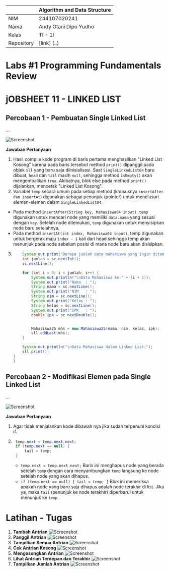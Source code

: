 |  | Algorithm and Data Structure |
|--|--|
| NIM |  244107020241|
| Nama |  Andy Otani Dipo Yudho |
| Kelas | TI - 1I |
| Repository | [link] (..) |

# Labs #1 Programming Fundamentals Review
# jOBSHEET 11 - LINKED LIST

## Percobaan 1 - Pembuatan Single Linked List
...

![Screenshot](img/img1.png)

**Jawaban Pertanyaan**
1. Hasil compile kode program di baris pertama menghasilkan "Linked List Kosong" karena pada baris tersebut method `print()` dipanggil pada objek `sll` yang baru saja diinisialisasi. Saat `SingleLinkedList04` baru dibuat, `head` dan `tail` masih `null`, sehingga method `isEmpty()` akan mengembalikan `true`. Akibatnya, blok else pada method `print()` dijalankan, mencetak "Linked List Kosong".
2. Variabel `temp` secara umum pada setiap method (khususnya `insertAfter dan insertAt`) digunakan sebagai penunjuk (pointer) untuk menelusuri elemen-elemen dalam `SingleLinkedList04`.
 - Pada method `insertAfter(String key, Mahasiswa04 input)`, `temp` digunakan untuk mencari node yang memiliki `data.nama` yang sesuai dengan `key`. Setelah node ditemukan, `temp` digunakan untuk menyisipkan node baru setelahnya.
 - Pada method `insertAt(int index, Mahasiswa04 input)`, temp digunakan untuk bergerak maju `index - 1` kali dari head sehingga temp akan menunjuk pada node sebelum posisi di mana node baru akan disisipkan.
 3. ```java
        System.out.print("Berapa jumlah data mahasiswa yang ingin ditambahkan? ");
        int jumlah = sc.nextInt();
        sc.nextLine(); 

        for (int i = 0; i < jumlah; i++) {
            System.out.println("\nData Mahasiswa ke-" + (i + 1));
            System.out.print("Nama  : ");
            String nama = sc.nextLine();
            System.out.print("NIM   : ");
            String nim = sc.nextLine();
            System.out.print("Kelas : ");
            String kelas = sc.nextLine();
            System.out.print("IPK   : ");
            double ipk = sc.nextDouble();


            Mahasiswa25 mhs = new Mahasiswa25(nama, nim, kelas, ipk);
            sll.addLast(mhs); 
        }

        System.out.println("\nData Mahasiswa dalam Linked List:");
        sll.print();
    }
    }
     ``` 

## Percobaan 2 - Modifikasi Elemen pada Single Linked List
...

![Screenshot](/img/img2.png)

**Jawaban Pertanyaan**
1. Agar tidak menjalankan kode dibawah nya jika sudah terpenuhi kondisi if.
2. ```java 
    temp.next = temp.next.next;
    if (temp.next == null) {
        tail = temp;
    }
    ```
    - `temp.next = temp.next.next;` Baris ini menghapus node yang berada setelah `temp` dengan cara menyambungkan `temp` langsung ke node setelah node yang akan dihapus.
    - `if (temp.next == null) { tail = temp; }` Blok ini memeriksa apakah node yang baru saja dihapus adalah node terakhir di list. Jika ya, maka `tail` (penunjuk ke node terakhir) diperbarui untuk menunjuk ke `temp`.

# Latihan - Tugas

1. **Tambah Antrian**
![Screenshot](img/latihan1.png)
2. **Panggil Antrian**
![Screenshot](img/latihan2.png)
3. **Tampilkan Semua Antrian**
![Screenshot](img/latihan3.png)
4. **Cek Antrian Kosong**
![Screenshot](img/latihan4.png)
5. **Mengosongkan Antrian**
![Screenshot](img/latihan5.png)
6. **Lihat Antrian Terdepan dan Terakhir**
![Screenshot](img/latihan6.png)
7. **Tampilkan Jumlah Antrian**
![Screenshot](img/latihan7.png)
